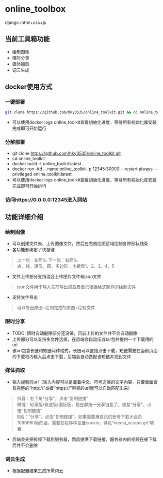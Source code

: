 # online_toolbox
django+html+css+js

## 当前工具箱功能
* 绘制图像
* 限时分享
* 媒体抓取
* 词云生成

## docker使用方式
### 一键部署
```bash
git clone https://github.com/hky3535/online_toolkit.git && cd online_toolkit && docker build -t online_toolkit:latest . && docker run -itd --name online_toolkit -p 12345:30000 --restart always --privileged online_toolkit:latest
```
* 可以使用docker logs online_toolkit查看初始化进度，等待所有初始化库安装完成即可开始运行
### 分解部署
* git clone https://github.com/hky3535/online_toolkit.git
* cd online_toolkit
* docker build -t online_toolkit:latest .
* docker run -itd --name online_toolkit -p 12345:30000 --restart always --privileged online_toolkit:latest
* 可以使用docker logs online_toolkit查看初始化进度，等待所有初始化库安装完成即可开始运行
### 访问https://0.0.0.0:12345进入网站

## 功能详细介绍
### 绘制图像
* 可以创建文件夹、上传图像文件，然后在右侧绘图区域绘制各种形状线条
* 各功能都绑定了快捷键
> 上一张：左箭头 下一张：右箭头  
> 点，线，矩形，圆，多边形：小键盘1、2、3、4、5  
* 文件上传部分支持混合上传图片文件和json文件
> json文件用于导入先前导出的或者自己根据格式制作的绘制文件  
* 支持文件导出
> 可以导出原图+绘制完成的原图+绘制文件  

### 限时分享
* TODO: 限时自动删除部分还没做，目前上传的文件并不会自动删除
* 上传部分可以支持多文件选择，在后端会自动压成tar包并提供一个下载用的url
* 该url包含长链和短链两种格式，长链可以直接点击下载，短链需要在当前页面的下载框内输入后点击下载，后端会自动匹配该短链并找到文件

### 媒体抓取
* 输入视频的url（输入内容可以是混着中文、符号之类的文字内容，只要里面含有完整的“http://”或者“https://”带领的url就可以自动匹配出来）
> 抖音：右下角“分享”，点击“复制链接”  
> 微博：轻享版/普通版/国际版，现在都统一分享链接了，直接“分享”，点击“复制链接”  
> B站：“分享”，点击“复制链接”，如果需要用自己的账号下载大会员1080P60帧的话，需要在程序中设置cookie，详见“media_scrape.git”项目 
* 后端会先把视频下载到服务器，然后提供下载链接，服务器内的视频在被下载后并不会删除

### 词云生成
* 根据配置结果生成所需词云
